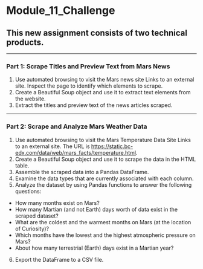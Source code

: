 # Module_11_Challenge
## This new assignment consists of two technical products. 
---
### Part 1: Scrape Titles and Preview Text from Mars News
1. Use automated browsing to visit the Mars news site Links to an external site. Inspect the page to identify which elements to scrape.
2. Create a Beautiful Soup object and use it to extract text elements from the website.
3. Extract the titles and preview text of the news articles scraped. 
---
### Part 2: Scrape and Analyze Mars Weather Data
1. Use automated browsing to visit the Mars Temperature Data Site Links to an external site. The URL is https://static.bc-edx.com/data/web/mars_facts/temperature.html.
2. Create a Beautiful Soup object and use it to scrape the data in the HTML table. 
3. Assemble the scraped data into a Pandas DataFrame. 
4. Examine the data types that are currently associated with each column. 
5. Analyze the dataset by using Pandas functions to answer the following questions:
- How many months exist on Mars?
- How many Martian (and not Earth) days worth of data exist in the scraped dataset?
- What are the coldest and the warmest months on Mars (at the location of Curiosity)? 
- Which months have the lowest and the highest atmospheric pressure on Mars? 
- About how many terrestrial (Earth) days exist in a Martian year? 

6. Export the DataFrame to a CSV file.